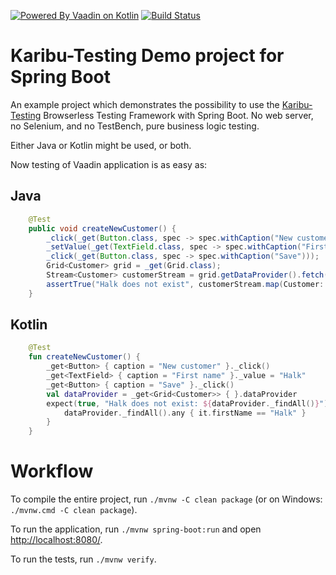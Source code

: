 [![Powered By Vaadin on Kotlin](http://vaadinonkotlin.eu/iconography/vok_badge.svg)](http://vaadinonkotlin.eu)
[![Build Status](https://travis-ci.org/mvysny/karibu-testing-spring.svg?branch=master)](https://travis-ci.org/mvysny/karibu-testing-spring)

# Karibu-Testing Demo project for Spring Boot

An example project which demonstrates the possibility to use the [Karibu-Testing](https://github.com/mvysny/karibu-testing)
Browserless Testing Framework with Spring Boot. No web server, no Selenium, and no TestBench, pure business logic testing.

Either Java or Kotlin might be used, or both.


Now testing of Vaadin application is as easy as:

Java
---
```java
    @Test
    public void createNewCustomer() {
        _click(_get(Button.class, spec -> spec.withCaption("New customer")));
        _setValue(_get(TextField.class, spec -> spec.withCaption("First name")), "Halk");
        _click(_get(Button.class, spec -> spec.withCaption("Save")));
        Grid<Customer> grid = _get(Grid.class);
        Stream<Customer> customerStream = grid.getDataProvider().fetch(new Query<>());
        assertTrue("Halk does not exist", customerStream.map(Customer::getFirstName).anyMatch("Halk"::equals));
    }
```

Kotlin
---
```kotlin
    @Test
    fun createNewCustomer() {
        _get<Button> { caption = "New customer" }._click()
        _get<TextField> { caption = "First name" }._value = "Halk"
        _get<Button> { caption = "Save" }._click()
        val dataProvider = _get<Grid<Customer>> { }.dataProvider
        expect(true, "Halk does not exist: ${dataProvider._findAll()}") {
            dataProvider._findAll().any { it.firstName == "Halk" }
        }
    }

```
Workflow
========

To compile the entire project, run `./mvnw -C clean package` (or on Windows: `./mvnw.cmd -C clean package`).

To run the application, run `./mvnw spring-boot:run` and open [http://localhost:8080/](http://localhost:8080/).

To run the tests, run `./mvnw verify`.
